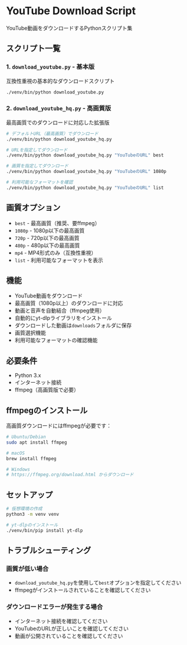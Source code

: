 # YouTube Download Script

YouTube動画をダウンロードするPythonスクリプト集

## スクリプト一覧

### 1. `download_youtube.py` - 基本版
互換性重視の基本的なダウンロードスクリプト

```bash
./venv/bin/python download_youtube.py
```

### 2. `download_youtube_hq.py` - 高画質版
最高画質でのダウンロードに対応した拡張版

```bash
# デフォルトURL（最高画質）でダウンロード
./venv/bin/python download_youtube_hq.py

# URLを指定してダウンロード
./venv/bin/python download_youtube_hq.py "YouTubeのURL" best

# 画質を指定してダウンロード
./venv/bin/python download_youtube_hq.py "YouTubeのURL" 1080p

# 利用可能なフォーマットを確認
./venv/bin/python download_youtube_hq.py "YouTubeのURL" list
```

## 画質オプション

- `best` - 最高画質（推奨、要ffmpeg）
- `1080p` - 1080p以下の最高画質
- `720p` - 720p以下の最高画質
- `480p` - 480p以下の最高画質
- `mp4` - MP4形式のみ（互換性重視）
- `list` - 利用可能なフォーマットを表示

## 機能

- YouTube動画をダウンロード
- 最高画質（1080p以上）のダウンロードに対応
- 動画と音声を自動結合（ffmpeg使用）
- 自動的にyt-dlpライブラリをインストール
- ダウンロードした動画は`downloads`フォルダに保存
- 画質選択機能
- 利用可能なフォーマットの確認機能

## 必要条件

- Python 3.x
- インターネット接続
- ffmpeg（高画質版で必要）

## ffmpegのインストール

高画質ダウンロードにはffmpegが必要です：

```bash
# Ubuntu/Debian
sudo apt install ffmpeg

# macOS
brew install ffmpeg

# Windows
# https://ffmpeg.org/download.html からダウンロード
```

## セットアップ

```bash
# 仮想環境の作成
python3 -m venv venv

# yt-dlpのインストール
./venv/bin/pip install yt-dlp
```

## トラブルシューティング

### 画質が低い場合
- `download_youtube_hq.py`を使用して`best`オプションを指定してください
- ffmpegがインストールされていることを確認してください

### ダウンロードエラーが発生する場合
- インターネット接続を確認してください
- YouTubeのURLが正しいことを確認してください
- 動画が公開されていることを確認してください